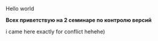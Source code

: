 Hello world

**Всех приветствую на 2 семинаре по контролю версий**

i came here exactly for conflict hehehe)

